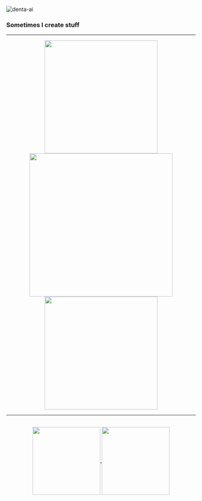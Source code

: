 <p align="left"> <img src="https://komarev.com/ghpvc/?username=denta-ai&label=Profile%20views&color=0e75b6&style=flat" alt="denta-ai" /> </p>
<h3>Sometimes I create stuff</h3>
<hr>

<div align="center">
  <img src="https://i.pinimg.com/originals/c9/49/8a/c9498ad28fa48e99d3f6dd1e8e7341c5.gif" height="300px" "/>
  <img src="https://i.pinimg.com/originals/1b/34/df/1b34dfc0a9bf5563e0f960a24b6862db.gif" height="380px" />
  <img src="https://i.pinimg.com/originals/64/4a/43/644a43b3ac1761173c3e616555837358.gif" height="300px" />
</div>
<hr>
<br>

<div align="center">
  <a href="https://github.com/anuraghazra/github-readme-stats">
  <img height=180 align="center" src="https://github-readme-stats.vercel.app/api?username=Denta-ai&theme=radical" />
</a>
<a href="https://github.com/anuraghazra/convoychat">
  <img height=180 align="center" src="https://github-readme-stats.vercel.app/api/top-langs?username=Denta-ai&layout=compact&langs_count=8&card_width=320&theme=radical" />
</a>
</div>
